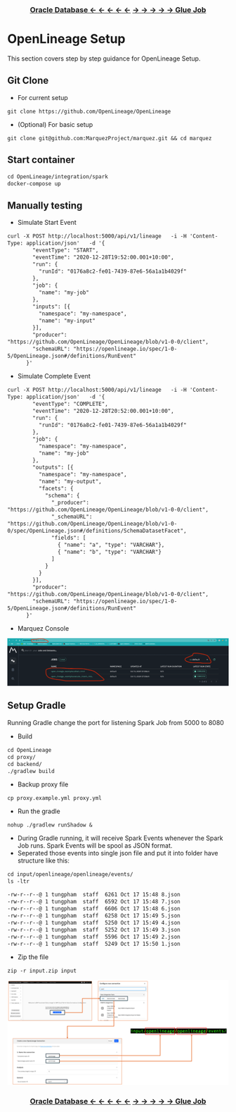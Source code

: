 ### <p align="center">[Oracle Database &larr; &larr; &larr; &larr; &larr;](../oracle-database/oracle-db.md) [&rarr; &rarr; &rarr; &rarr; &rarr; Glue Job](../glue-job/glue-job.md)</p>

# OpenLineage Setup

This section covers step by step guidance for OpenLineage Setup.

## Git Clone
- For current setup
```console
git clone https://github.com/OpenLineage/OpenLineage
```

- (Optional) For basic setup
```console
git clone git@github.com:MarquezProject/marquez.git && cd marquez
```

## Start container
```console
cd OpenLineage/integration/spark
docker-compose up
```

## Manually testing
- Simulate Start Event
```console
curl -X POST http://localhost:5000/api/v1/lineage   -i -H 'Content-Type: application/json'   -d '{
        "eventType": "START",
        "eventTime": "2020-12-28T19:52:00.001+10:00",
        "run": {
          "runId": "0176a8c2-fe01-7439-87e6-56a1a1b4029f"
        },
        "job": {
          "name": "my-job"
        },
        "inputs": [{
          "namespace": "my-namespace",
          "name": "my-input"
        }],  
        "producer": "https://github.com/OpenLineage/OpenLineage/blob/v1-0-0/client",
        "schemaURL": "https://openlineage.io/spec/1-0-5/OpenLineage.json#/definitions/RunEvent"
      }'
```

- Simulate Complete Event
```console
curl -X POST http://localhost:5000/api/v1/lineage   -i -H 'Content-Type: application/json'   -d '{
        "eventType": "COMPLETE",
        "eventTime": "2020-12-28T20:52:00.001+10:00",
        "run": {
          "runId": "0176a8c2-fe01-7439-87e6-56a1a1b4029f"
        },
        "job": {
          "namespace": "my-namespace",
          "name": "my-job"
        },
        "outputs": [{
          "namespace": "my-namespace",
          "name": "my-output",
          "facets": {
            "schema": {
              "_producer": "https://github.com/OpenLineage/OpenLineage/blob/v1-0-0/client",
              "_schemaURL": "https://github.com/OpenLineage/OpenLineage/blob/v1-0-0/spec/OpenLineage.json#/definitions/SchemaDatasetFacet",
              "fields": [
                { "name": "a", "type": "VARCHAR"},
                { "name": "b", "type": "VARCHAR"}
              ]
            }
          }
        }],     
        "producer": "https://github.com/OpenLineage/OpenLineage/blob/v1-0-0/client",
        "schemaURL": "https://openlineage.io/spec/1-0-5/OpenLineage.json#/definitions/RunEvent"
      }'
```

- Marquez Console

<kbd>![marquez-console](/OpenLineage/marquez-console-1.png)<kbd>
	
## Setup Gradle
Running Gradle change the port for listening Spark Job from 5000 to 8080

- Build
```console
cd OpenLineage
cd proxy/
cd backend/
./gradlew build
```

- Backup proxy file
```console
cp proxy.example.yml proxy.yml
```

- Run the gradle
```console
nohup ./gradlew runShadow &
```

- During Gradle running, it will receive Spark Events whenever the Spark Job runs. Spark Events will be spool as JSON format.
- Seperated those events into single json file and put it into folder have structure like this:
```console
cd input/openlineage/openlineage/events/
ls -ltr
```
```console
-rw-r--r--@ 1 tungpham  staff  6261 Oct 17 15:48 8.json
-rw-r--r--@ 1 tungpham  staff  6592 Oct 17 15:48 7.json
-rw-r--r--@ 1 tungpham  staff  6606 Oct 17 15:48 6.json
-rw-r--r--@ 1 tungpham  staff  6258 Oct 17 15:49 5.json
-rw-r--r--@ 1 tungpham  staff  5250 Oct 17 15:49 4.json
-rw-r--r--@ 1 tungpham  staff  5252 Oct 17 15:49 3.json
-rw-r--r--@ 1 tungpham  staff  5596 Oct 17 15:49 2.json
-rw-r--r--@ 1 tungpham  staff  5249 Oct 17 15:50 1.json
```

- Zip the file
```console
zip -r input.zip input
```
<kbd>![manta-input-structure](/OpenLineage/manta-input-structure.png)<kbd>
	
### <p align="center">[Oracle Database &larr; &larr; &larr; &larr; &larr;](../oracle-database/oracle-db.md) [&rarr; &rarr; &rarr; &rarr; &rarr; Glue Job](../glue-job/glue-job.md)</p>